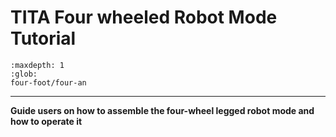 # TITA Four wheeled Robot Mode Tutorial

```{toctree}
:maxdepth: 1
:glob:
four-foot/four-an
```
----
**Guide users on how to assemble the four-wheel legged robot mode and how to operate it**